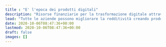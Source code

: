 ```yaml
---
title : "E' l'epoca dei prodotti digitali"
description: "Risorse finanziarie per la trasformazione digitale attraverso finanziamenti a fondo perduto, tassi agevolati e capitali privati."
lead: "Tutte le aziende possono migliorare la redditività creando prodotti per nuovi mercati o digitalizzando i processi interni. Credo nel futuro delle PMI e investo e co-investo in progetti di trasformaizone digitale"
date: 2020-10-06T08:47:36+00:00
lastmod: 2020-10-06T08:47:36+00:00
draft: false
images: []
---
```

